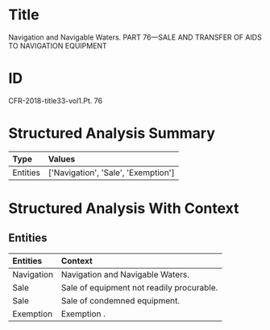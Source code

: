# Title

 Navigation and Navigable Waters. PART 76—SALE AND TRANSFER OF AIDS TO NAVIGATION EQUIPMENT


# ID

 CFR-2018-title33-vol1.Pt. 76


# Structured Analysis Summary

| Type     | Values                              |
|:---------|:------------------------------------|
| Entities | ['Navigation', 'Sale', 'Exemption'] |


# Structured Analysis With Context

 


## Entities

| Entities   | Context                                    |
|:-----------|:-------------------------------------------|
| Navigation | Navigation  and Navigable Waters.          |
| Sale       | Sale  of equipment not readily procurable. |
| Sale       | Sale  of condemned equipment.              |
| Exemption  | Exemption .                                |


